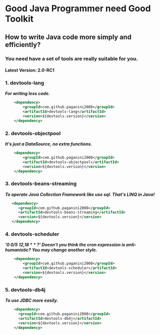 # Good Java Programmer need Good Toolkit
## How to write Java code more simply and efficiently?
### You need have a set of tools are really suitable for you.

#### Latest Version: 2.0-RC1
### 1. devtools-lang
***For writing less code.***
```xml
    <dependency>
        <groupId>com.github.paganini2008</groupId>
        <artifactId>devtools-lang</artifactId>
        <version>${devtools.version}</version>
    </dependency>
```

### 2. devtools-objectpool
***It's just a DataSource, no extra functions.***
```xml
    <dependency>
        <groupId>com.github.paganini2008</groupId>
        <artifactId>devtools-objectpool</artifactId>
        <version>${devtools.version}</version>
    </dependency>
```

### 3. devtools-beans-streaming
***To operate Java Collection Framework like use sql. That's LINQ in Java!***
```xml
   <dependency>
      <groupId>com.github.paganini2008</groupId>
      <artifactId>devtools-beans-streaming</artifactId>
      <version>${devtools.version}</version>
   </dependency>
```

### 4. devtools-scheduler
***'0 0/5 12,18 * * ?'    Doesn't you think the cron expression is anti-humanistic? You may change another style.***
```xml
    <dependency>
        <groupId>com.github.paganini2008</groupId>
        <artifactId>devtools-scheduler</artifactId>
        <version>${devtools.version}</version>
    </dependency>
```

### 5. devtools-db4j
***To use JDBC more easily.***
```xml
    <dependency>
      <groupId>com.github.paganini2008</groupId>
      <artifactId>devtools-db4j</artifactId>
      <version>${devtools.version}</version>
    </dependency>
```
